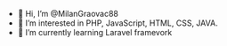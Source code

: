 - 👋 Hi, I’m @MilanGraovac88
- 👀 I’m interested in PHP, JavaScript, HTML, CSS, JAVA.
- 🌱 I’m currently learning Laravel framevork

<!---
MilanGraovac88/MilanGraovac88 is a ✨ special ✨ repository because its `README.md` (this file) appears on your GitHub profile.
You can click the Preview link to take a look at your changes.
--->
